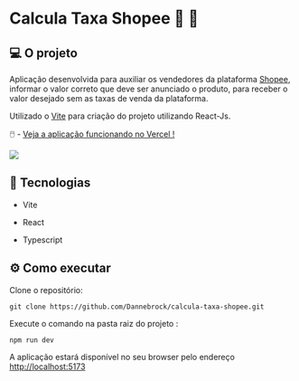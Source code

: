 # Calcula Taxa Shopee :money_with_wings: :shopping_cart: 



## 💻 O projeto

Aplicação desenvolvida para auxiliar os vendedores da plataforma  [Shopee](https://shopee.com.br/),  informar o valor correto que deve ser anunciado o produto, para receber o valor desejado sem as taxas de venda da plataforma.

Utilizado o [Vite](https://vitejs.dev/) para criação do projeto utilizando React-Js.

🖱️ - [Veja a aplicação funcionando no Vercel !](https://calcule-taxa-shopee.vercel.app/) 

![](C:\Users\conta\Downloads\iimage.jpg)

## :rocket: Tecnologias

- Vite

- React

- Typescript

  

## :gear: Como executar

Clone o repositório:

```
git clone https://github.com/Dannebrock/calcula-taxa-shopee.git
```

Execute o comando na pasta raiz do projeto : 

```
npm run dev 
```

A aplicação estará disponível no seu browser pelo endereço [http://localhost:5173](http://localhost:3000/)



 





